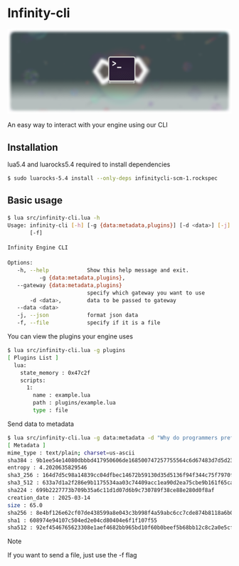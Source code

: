 # Infinity-cli

![assets/banner](assets/banner.png)

An easy way to interact with your engine using our CLI

## Installation

lua5.4 and luarocks5.4 required to install dependencies

```sh
$ sudo luarocks-5.4 install --only-deps infinitycli-scm-1.rockspec
```

## Basic usage

```sh
$ lua src/infinity-cli.lua -h
Usage: infinity-cli [-h] [-g {data:metadata,plugins}] [-d <data>] [-j]
       [-f]

Infinity Engine CLI

Options:
   -h, --help            Show this help message and exit.
          -g {data:metadata,plugins},
   --gateway {data:metadata,plugins}
                         specify which gateway you want to use
       -d <data>,        data to be passed to gateway
   --data <data>
   -j, --json            format json data
   -f, --file            specify if it is a file

```

You can view the plugins your engine uses

```sh
$ lua src/infinity-cli.lua -g plugins
[ Plugins List ]
  lua:
    state_memory : 0x47c2f
    scripts:
      1:
        name : example.lua
        path : plugins/example.lua
        type : file
```

Send data to metadata

```sh
$ lua src/infinity-cli.lua -g data:metadata -d "Why do programmers prefer dark mode? Because light attracts bugs!"
[ Metadata ]
mime_type : text/plain; charset=us-ascii
sha384 : 9b1ee54e14080dbbbd417950606de168500747257755564c6d67483d7d5d2361b3b5faed2d0e4535189c5464da0b0f6e
entropy : 4.2020635829546
sha3_256 : 164d7d5c98a14839cc04dfbec14672b59130d35d5136f94f344c75f7970f794a
sha3_512 : 633a7d1a2f286e9b1175534aa03c74409acc1ea90d2ea75cbe9b161f65cac0c0f0c2cb22d5df2c46cada3cbd87a56fe2d0afae34c692d0886088ec8222c0bfd5
sha224 : 699b2227773b709b35a6c11d1d07d6b9c730789f38ce88e280d0f8af
creation_date : 2025-03-14
size : 65.0
sha256 : 8e4bf126e62cf07de438599a8e043c3b998f4a59abc6cc7cde874b8118a6b015
sha1 : 608974e94107c504ed2e04cd80404e6f1f107f55
sha512 : 92ef4546765623308e1aef4682bb965bd10f60b0beef5b68bb12c8c2a0e5cfba1d7cd2c5bf213edc8890f19b0f5ca8a8e21e5509122d6e6e2e3fce50bb4e8e22
```

> [!NOTE]  
> If you want to send a file, just use the -f flag
